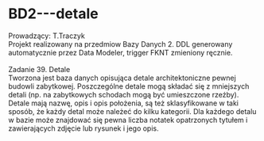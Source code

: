 # BD2---detale
Prowadzący: T.Traczyk
<br />
Projekt realizowany na przedmiow Bazy Danych 2. DDL generowany automatycznie przez Data Modeler, trigger FKNT zmieniony ręcznie. <br />
<br />
Zadanie 39. Detale<br />
Tworzona jest baza danych opisująca detale architektoniczne pewnej budowli zabytkowej. Poszczególne detale mogą składać się z mniejszych detali (np. na zabytkowych schodach mogą być umieszczone rzeźby). Detale mają nazwę, opis i opis położenia, są też sklasyfikowane w taki sposób, że każdy detal może należeć do kilku kategorii. Dla każdego detalu w bazie może znajdować się pewna liczba notatek opatrzonych tytułem i zawierających zdjęcie lub rysunek i jego opis.




